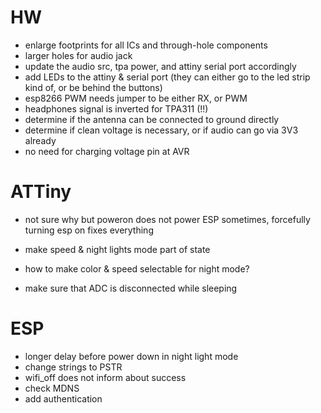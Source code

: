 # HW



- enlarge footprints for all ICs and through-hole components
- larger holes for audio jack
- update the audio src, tpa power, and attiny serial port accordingly
- add LEDs to the attiny & serial port (they can either go to the led strip kind of, or be behind the buttons)
- esp8266 PWM needs jumper to be either RX, or PWM
- headphones signal is inverted for TPA311 (!!)
- determine if the antenna can be connected to ground directly
- determine if clean voltage is necessary, or if audio can go via 3V3 already
- no need for charging voltage pin at AVR

# ATTiny

- not sure why but poweron does not power ESP sometimes, forcefully turning esp on fixes everything

- make speed & night lights mode part of state
- how to make color & speed selectable for night mode? 
- make sure that ADC is disconnected while sleeping

# ESP

- longer delay before power down in night light mode
- change strings to PSTR
- wifi_off does not inform about success
- check MDNS
- add authentication
